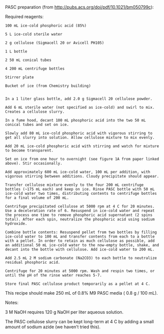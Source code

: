 PASC preparation (from http://pubs.acs.org/doi/pdf/10.1021/bm050799c):

Required reagents:

    100 mL ice-cold phosphoric acid (85%)

    5 L ice-cold sterile water

    2 g cellulose (Sigmacell 20 or Avicell PH105)

    1 L bottle

    2 50 mL conical tubes

    4 200 mL centrifuge bottles

    Stirrer plate

    Bucket of ice (from Chemistry building)


    In a 1 liter glass bottle, add 2.0 g Sigmacell 20 cellulose powder.

    Add 6 mL sterile water (not specified as ice-cold) and swirl to mix. Creates a cellulose slurry.

    In a fume hood, decant 100 mL phosphoric acid into the two 50 mL conical tubes and set on ice.

    Slowly add 80 mL ice-cold phosphoric acid with vigorous stirring to get all slurry into solution. Allow cellulose mixture to mix evenly.

    Add 20 mL ice-cold phosphoric acid with stirring and watch for mixture to become transparent.

    Set on ice from one hour to overnight (see figure 1A from paper linked above). Stir occasionally.

    Add approximately 600 mL ice-cold water, 100 mL per addition, with vigorous stirring between additions. Cloudy precipitate should appear.

    Transfer cellulose mixture evenly to the four 200 mL centrifuge bottles (~175 mL each) and keep on ice. Rinse PASC bottle with 50 mL ice-cold water two times, distributing contents to centrifuge bottles for a final volume of 200 mL.

    Centrifuge precipitated cellulose at 5000 rpm at 4 C for 20 minutes. Use a deceleration rate of 6. Resuspend in ice-cold water and repeat the process one time to remove phosphoric acid supernatant (2 spins total). After each spin, neutralize the phosphoric acid using sodium hydroxide.

    Combine bottle contents: Resuspend pellet from two bottles by filling ice-cold water to 100 mL and transfer contents from each to a bottle with a pellet. In order to retain as much cellulose as possible, add an additional 50 mL ice-cold water to the now-empty bottle, shake, and decant into the bottle with cellulose. Add ice-cold water to 200 mL.

    Add 2.5 mL 2 M sodium carbonate (Na2CO3) to each bottle to neutralize residual phosphoric acid.

    Centrifuge for 20 minutes at 5000 rpm. Wash and respin two times, or until the pH of the rinse water reaches 5-7.

    Store final PASC cellulose product temporarily as a pellet at 4 C. 


This recipe should make 250 mL of 0.8% M9 PASC media ( 0.8 g / 100 mL).

Notes:

3 M NaOH requires 120 g NaOH per liter aqueous solution.

The PASC cellulose slurry can be kept long-term at 4 C by adding a small amount of sodium azide (we haven’t tried this).

